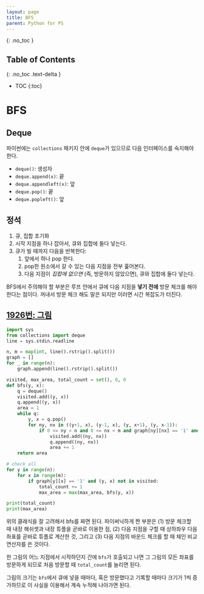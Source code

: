 ```yaml
---
layout: page
title: BFS
parent: Python for PS
---
```


{: .no_toc }
## Table of Contents
{: .no_toc .text-delta }
- TOC
{:toc}

# BFS
## Deque
 파이썬에는 `collections` 패키지 안에 `deque`가 있으므로 다음
 인터페이스를 숙지해야 한다.
 - `deque()`: 생성자
 - `deque.append(x)`: 끝
 - `deque.appendleft(x)`: 앞
 - `deque.pop()`: 끝
 - `deque.popleft()`: 앞

## 정석
 1. 큐, 집합 초기화
 2. 시작 지점을 하나 잡아서, 큐와 집합에 둘다 넣는다.
 3. 큐가 빌 때까지 다음을 반복한다:
    1. 앞에서 하나 pop 한다.
    2. pop한 원소에서 갈 수 있는 다음 지점을 전부 훑어본다.
    3. 다음 지점이 *집합에 없으면* (즉, 방문하지 않았으면), 큐와
       집합에 둘다 넣는다.

 BFS에서 주의해야 할 부분은 루프 안에서 큐에 다음 지점을 **넣기 전에**
 방문 체크를 해야한다는 점이다. 꺼내서 방문 체크 해도 말은 되지만
 이러면 시간 복잡도가 터진다.

## [1926번: 그림](https://www.acmicpc.net/problem/1926)

```python
import sys
from collections import deque
line = sys.stdin.readline

n, m = map(int, line().rstrip().split())
graph = []
for _ in range(n):
    graph.append(line().rstrip().split())

visited, max_area, total_count = set(), 0, 0
def bfs(y, x):
    q = deque()
    visited.add((y, x))
    q.append((y, x))
    area = 1
    while q:
        y, x = q.pop()
        for ny, nx in ((y+1, x), (y-1, x), (y, x+1), (y, x-1)):
            if 0 <= ny < n and 0 <= nx < m and graph[ny][nx] == '1' and (ny, nx) not in visited:
                visited.add((ny, nx))
                q.append((ny, nx))
                area += 1
    return area

# check all
for y in range(n):
    for x in range(m):
        if graph[y][x] == '1' and (y, x) not in visited:
            total_count += 1
            max_area = max(max_area, bfs(y, x))

print(total_count)
print(max_area)
```

 위의 클래식을 잘 고려해서 bfs를 짜면 된다. 파이써닉하게 짠 부분은 (1)
 방문 체크할 때 내장 해쉬셋과 내장 튜플을 곧바로 이용한 점, (2) 다음
 지점을 구할 때 상하좌우 다음 좌표를 곧바로 튜플로 계산한 것, 그리고
 (3) 다음 지점의 바운드 체크를 할 때 체인 비교 연산자를 쓴 것이다.

 한 그림의 어느 지점에서 시작하던지 간에 `bfs`가 호출되고 나면 그
 그림의 모든 좌표를 방문하게 되므로 처음 방문할 때 `total_count`를
 늘리면 된다.

 그림의 크기는 `bfs`에서 큐에 넣을 때마다, 혹은 방문했다고 기록할
 때마다 크기가 1씩 증가하므로 이 사실을 이용해서 계속 누적해 나아가면
 된다.